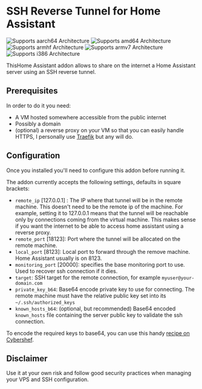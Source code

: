# SSH Reverse Tunnel for Home Assistant

![Supports aarch64 Architecture][aarch64-shield]
![Supports amd64 Architecture][amd64-shield]
![Supports armhf Architecture][armhf-shield]
![Supports armv7 Architecture][armv7-shield]
![Supports i386 Architecture][i386-shield]

ThisHome Assistant addon allows to share on the internet a Home Assistant server using an SSH reverse tunnel.

## Prerequisites
In order to do it you need:

- A VM hosted somewhere accessible from the public internet
- Possibly a domain
- (optional) a reverse proxy on your VM so that you can easily handle HTTPS, I personally use [Traefik](https://traefik.io/traefik/) but any will do.

## Configuration

Once you installed you'll need to configure this addon before running it.

The addon currently accepts the following settings, defaults in square brackets:
- `remote_ip` [127.0.0.1] : The IP where that tunnel will be in the remote machine. This doesn't need to be the remote ip of the machine. For example, setting it to 127.0.0.1 means that the tunnel will be reachable only by connections coming from the virtual machine. This makes sense if you want the internet to be able to access home assistant using a reverse proxy. 
- `remote_port` [18123]: Port where the tunnel will be allocated on the remote machine.
- `local_port` [8123]: Local port to forward through the remove machine. Home Assistant usually is on 8123.
- `monitoring_port` [20000]: specifies the base monitoring port to use. Used to recover ssh connection if it dies.
- `target`: SSH target for the remote connection, for example `myuser@your-domain.com`
- `private_key_b64`: Base64 encode private key to use for connecting. The remote machine must have the relative public key set into its `~/.ssh/authorized_keys` 
- `known_hosts_b64`: (optional, but recommended) Base64 encoded `known_hosts` file containing the server public key to validate the ssh connection.

To encode the required keys to base64, you can use this handy [recipe on Cybershef](https://gchq.github.io/CyberChef/#recipe=Find_/_Replace(%7B'option':'Extended%20(%5C%5Cn,%20%5C%5Ct,%20%5C%5Cx...)','string':'%5C%5Cr'%7D,'',true,false,true,false)To_Base64('A-Za-z0-9%2B/%3D')).

## Disclaimer

Use it at your own risk and follow good security practices when managing your VPS and SSH configuration.

[aarch64-shield]: https://img.shields.io/badge/aarch64-yes-green.svg
[amd64-shield]: https://img.shields.io/badge/amd64-yes-green.svg
[armhf-shield]: https://img.shields.io/badge/armhf-yes-green.svg
[armv7-shield]: https://img.shields.io/badge/armv7-yes-green.svg
[i386-shield]: https://img.shields.io/badge/i386-yes-green.svg
